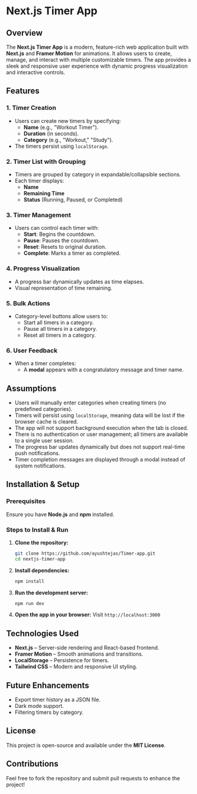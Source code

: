 # Next.js Timer App

## Overview

The **Next.js Timer App** is a modern, feature-rich web application built with **Next.js** and **Framer Motion** for animations. It allows users to create, manage, and interact with multiple customizable timers. The app provides a sleek and responsive user experience with dynamic progress visualization and interactive controls.

## Features

### 1. Timer Creation

- Users can create new timers by specifying:
  - **Name** (e.g., "Workout Timer").
  - **Duration** (in seconds).
  - **Category** (e.g., "Workout," "Study").
- The timers persist using `localStorage`.

### 2. Timer List with Grouping

- Timers are grouped by category in expandable/collapsible sections.
- Each timer displays:
  - **Name**
  - **Remaining Time**
  - **Status** (Running, Paused, or Completed)

### 3. Timer Management

- Users can control each timer with:
  - **Start**: Begins the countdown.
  - **Pause**: Pauses the countdown.
  - **Reset**: Resets to original duration.
  - **Complete**: Marks a timer as completed.

### 4. Progress Visualization

- A progress bar dynamically updates as time elapses.
- Visual representation of time remaining.

### 5. Bulk Actions

- Category-level buttons allow users to:
  - Start all timers in a category.
  - Pause all timers in a category.
  - Reset all timers in a category.

### 6. User Feedback

- When a timer completes:
  - A **modal** appears with a congratulatory message and timer name.

## Assumptions

- Users will manually enter categories when creating timers (no predefined categories).
- Timers will persist using `localStorage`, meaning data will be lost if the browser cache is cleared.
- The app will not support background execution when the tab is closed.
- There is no authentication or user management; all timers are available to a single user session.
- The progress bar updates dynamically but does not support real-time push notifications.
- Timer completion messages are displayed through a modal instead of system notifications.

## Installation & Setup

### Prerequisites

Ensure you have **Node.js** and **npm** installed.

### Steps to Install & Run

1. **Clone the repository:**

   ```sh
   git clone https://github.com/ayushtejas/Timer-app.git
   cd nextjs-timer-app
   ```

2. **Install dependencies:**

   ```sh
   npm install
   ```

3. **Run the development server:**

   ```sh
   npm run dev
   ```

4. **Open the app in your browser:** Visit `http://localhost:3000`

## Technologies Used

- **Next.js** – Server-side rendering and React-based frontend.
- **Framer Motion** – Smooth animations and transitions.
- **LocalStorage** – Persistence for timers.
- **Tailwind CSS** – Modern and responsive UI styling.

## Future Enhancements

- Export timer history as a JSON file.
- Dark mode support.
- Filtering timers by category.

## License

This project is open-source and available under the **MIT License**.

## Contributions

Feel free to fork the repository and submit pull requests to enhance the project!

